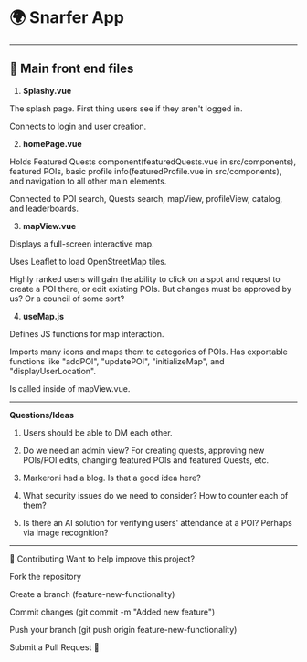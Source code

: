 # 🌍 Snarfer App


---

## 🚀 Main front end files
1. **Splashy.vue**

The splash page. First thing users see if they aren't logged in.

Connects to login and user creation.


2. **homePage.vue**
   
Holds Featured Quests component(featuredQuests.vue in src/components), featured POIs, basic profile info(featuredProfile.vue in src/components), and navigation to all other main elements.

Connected to POI search, Quests search, mapView, profileView, catalog, and leaderboards.

3. **mapView.vue**

Displays a full-screen interactive map.

Uses Leaflet to load OpenStreetMap tiles.

Highly ranked users will gain the ability to click on a spot and request to create a POI there, or edit existing POIs. But changes must be approved by us? Or a council of some sort?

4. **useMap.js**

Defines JS functions for map interaction.

Imports many icons and maps them to categories of POIs. Has exportable functions like "addPOI", "updatePOI", "initializeMap", and "displayUserLocation".

Is called inside of mapView.vue.


---
**Questions/Ideas**
1. Users should be able to DM each other. 

2. Do we need an admin view? For creating quests, approving new POIs/POI edits, changing featured POIs and featured Quests, etc.

3. Markeroni had a blog. Is that a good idea here?

4. What security issues do we need to consider? How to counter each of them?

5. Is there an AI solution for verifying users' attendance at a POI? Perhaps via image recognition?


---


🤝 Contributing
Want to help improve this project?

Fork the repository

Create a branch (feature-new-functionality)

Commit changes (git commit -m "Added new feature")

Push your branch (git push origin feature-new-functionality)

Submit a Pull Request 🎉

